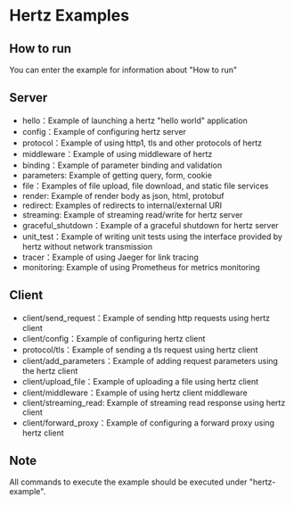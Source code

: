 # Hertz Examples
## How to run
You can enter the example for information about  "How to run"

## Server
- hello：Example of launching a hertz "hello world" application
- config：Example of configuring hertz server
- protocol：Example of using http1, tls and other protocols of hertz
- middleware：Example of using middleware of hertz
- binding：Example of parameter binding and validation
- parameters: Example of getting query, form, cookie
- file：Examples of file upload, file download, and static file services
- render: Example of render body as json, html, protobuf
- redirect: Examples of redirects to internal/external URI
- streaming: Example of streaming read/write for hertz server
- graceful_shutdown：Example of a graceful shutdown for hertz server
- unit_test：Example of writing unit tests using the interface provided by hertz without network transmission
- tracer：Example of using Jaeger for link tracing
- monitoring: Example of using Prometheus for metrics monitoring


## Client
- client/send_request：Example of sending http requests using hertz client
- client/config：Example of configuring hertz client
- protocol/tls：Example of sending a tls request using hertz client
- client/add_parameters：Example of adding request parameters using the hertz client
- client/upload_file：Example of uploading a file using hertz client
- client/middleware：Example of using hertz client middleware
- client/streaming_read: Example of streaming read response using hertz client
- client/forward_proxy：Example of configuring a forward proxy using hertz client

## Note
All commands to execute the example should be executed under "hertz-example".